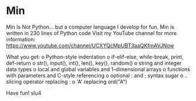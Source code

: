 # Min
Min Is Not Python... but a computer language I develop for fun. Min is written in 230 lines of Python code
Visit my YouTube channel for more information: https://www.youtube.com/channel/UCXYQcMpUBT3aaQKfmAVJNow

What you get:
o Python-style indentation
o if-elif-else, while-break, print, def-return
o str(), input(), int(), len(), key(), random()
o string and integer data types
o local and global variables and 1-dimensional arrays
o functions with parameters and C-style referencing
o optional : and ; syntax sugar
o .. slicing operator replacing :
o 'A' replacing ord("A")

Have fun!
slu4
